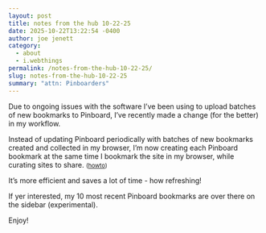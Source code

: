 ```yaml
---
layout: post
title: notes from the hub 10-22-25
date: 2025-10-22T13:22:54 -0400
author: joe jenett
category:
  - about
  - i.webthings
permalink: /notes-from-the-hub-10-22-25/
slug: notes-from-the-hub-10-22-25
summary: "attn: Pinboarders"
---
```

Due to ongoing issues with the software I’ve been using to upload batches of new bookmarks to Pinboard, I’ve recently made a change (for the better) in my workflow.

Instead of updating Pinboard periodically with batches of new bookmarks created and collected in my browser, I’m now creating each Pinboard bookmark at the same time I bookmark the site in my browser, while curating sites to share.  <small>(<a href="https://pinboard.in/howto/">howto</a>)</small>

It’s more efficient and saves a lot of time - how refreshing!

If yer interested, my 10 most recent Pinboard bookmarks are over there on the sidebar (experimental). 

Enjoy!





<a href="https://brid.gy/publish/mastodon"></a>